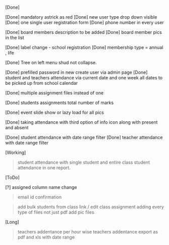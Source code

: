 [Done]

[Done] mandatory astrick as red
[Done] new user type drop down visible
[Done] one single user registration form
[Done] phone number in every user

[Done] board members description to be added
[Done] board member pics in the list

[Done] label change - school registration
[Done] membership type = annual , life 

[Done] Tree on left menu shud not collapse.

[Done] prefilled password in new create user via admin page
[Done] student and teachers attendance via current date and one week all dates to be picked up from school calendar

[Done] multiple assignment files instead of one

[Done] students assignments total number of marks

[Done] event slide show or lazy load for all pics

[Done] taking attendance with third option of info icon along with present and absent

[Done] student attendance with date range filter
[Done] teacher attendance with date range filter

[Working]

> student attendance with single student and entire class student attendance in one report.

[ToDo]

[?] assigned column name change

> email id confirmation

> add bulk students from class link / edit class
> assignment adding every type of files not just pdf add pic files

[Long]

> teachers addentance per hour wise
> teachers addentance export as pdf and xls  with date range